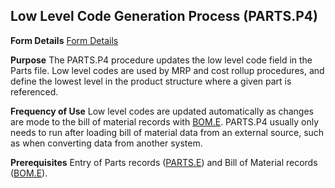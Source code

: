 ## Low Level Code Generation Process (PARTS.P4)
<PageHeader />

**Form Details**
[Form Details](../PARTS-P4-1/README.md)

**Purpose**
The PARTS.P4 procedure updates the low level code field in the Parts file. Low
level codes are used by MRP and cost rollup procedures, and define the lowest
level in the product structure where a given part is referenced.

**Frequency of Use**
Low level codes are updated automatically as changes are mode to the bill of
material records with [BOM.E](../BOM-E/README.md). PARTS.P4 usually only needs to run
after loading bill of material data from an external source, such as when
converting data from another system.

**Prerequisites**
Entry of Parts records ([PARTS.E](../PARTS-E/README.md)) and Bill of Material records
([BOM.E](../BOM-E/README.md)).

<badge text= "Version 8.10.57 " vertical="middle" />

<PageFooter />

